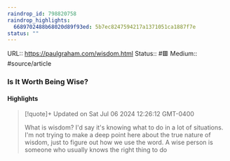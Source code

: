 ```yaml
---
raindrop_id: 798820758
raindrop_highlights:
  6689702488b68020d89f93ed: 5b7ec8247594217a1371051ca1887f7e
status: ""
---
```


URL:: https://paulgraham.com/wisdom.html
Status:: #🟥
Medium:: #source/article


### Is It Worth Being Wise?



#### Highlights

> [!quote]+ Updated on Sat Jul 06 2024 12:26:12 GMT-0400
>
> What is wisdom? I&#39;d say it&#39;s knowing what to do in a lot of situations. I&#39;m not trying to make a deep point here about the true nature of wisdom, just to figure out how we use the word. A wise person is someone who usually knows the right thing to do
